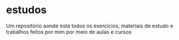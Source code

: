 # estudos
Um repositório aonde está todos os exercícios, materiais de estudo e trabalhos feitos por mim por meio de aulas e cursos
